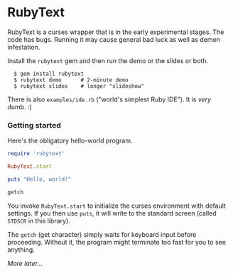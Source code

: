 # RubyText

RubyText is a curses wrapper that is in the early experimental
stages. The code has bugs. Running it may cause general bad luck
as well as demon infestation.

Install the `rubytext` gem and then run the demo or the slides
or both.

```
  $ gem install rubytext
  $ rubytext demo      # 2-minute demo
  $ rubytext slides    # longer "slideshow"
```

There is also `examples/ide.rb` ("world's simplest Ruby IDE").
It is _very_ dumb.  :)

### Getting started

Here's the obligatory hello-world program.

```ruby
require 'rubytext'

RubyText.start

puts "Hello, world!"

getch
```

You invoke `RubyText.start` to initialize the curses environment with default settings. If you
then use `puts`, it will write to the standard screen (called `STDSCR` in this library).

The `getch` (get character) simply waits for keyboard input before proceeding. Without it, the
program might terminate too fast for you to see anything.


*More later...*

